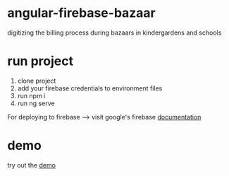 # angular-firebase-bazaar
digitizing the billing process during bazaars in kindergardens and schools

# run project
1) clone project
2) add your firebase credentials to environment files
3) run npm i
4) run ng serve

For deploying to firebase --> visit google's firebase <a href="https://firebase.google.com/docs/hosting/deploying">documentation</a>

# demo
try out the <a href="https://bazaar-13.firebaseapp.com" target="_blank">demo</a>
